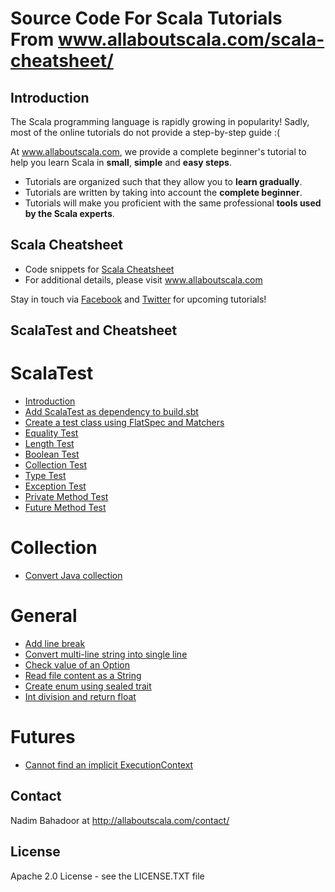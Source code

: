 # Source Code For Scala Tutorials From www.allaboutscala.com/scala-cheatsheet/
## Introduction
The Scala programming language is rapidly growing in popularity! Sadly, most of the online tutorials do not provide a step-by-step guide :(
 
At www.allaboutscala.com, we provide a complete beginner's tutorial to help you learn Scala in **small**, **simple** and **easy steps**.

- Tutorials are organized such that they allow you to **learn gradually**.
- Tutorials are written by taking into account the **complete beginner**.
- Tutorials will make you proficient with the same professional **tools used by the Scala experts**.

## Scala Cheatsheet
- Code snippets for [Scala Cheatsheet](http://allaboutscala.com/scala-cheatsheet/)
- For additional details, please visit www.allaboutscala.com

Stay in touch via [Facebook](http://www.facebook.com/allaboutscala) and [Twitter](https://twitter.com/NadimBahadoor) for upcoming tutorials!

## ScalaTest and Cheatsheet
# ScalaTest
- [Introduction](http://allaboutscala.com/scala-cheatsheet/#scalatest-introduction)
- [Add ScalaTest as dependency to build.sbt](http://allaboutscala.com/scala-cheatsheet/#add-scalatest-dependency-build.sbt)
- [Create a test class using FlatSpec and Matchers](http://allaboutscala.com/scala-cheatsheet/#test-class-flatspec-matchers)
- [Equality Test](http://allaboutscala.com/scala-cheatsheet/#scalatest-equality)
- [Length Test](http://allaboutscala.com/scala-cheatsheet/#scalatest-length)
- [Boolean Test](http://allaboutscala.com/scala-cheatsheet/#scalatest-boolean)
- [Collection Test](http://allaboutscala.com/scala-cheatsheet/#scalatest-collection)
- [Type Test](http://allaboutscala.com/scala-cheatsheet/#scalatest-type)
- [Exception Test](http://allaboutscala.com/scala-cheatsheet/#scalatest-exception)
- [Private Method Test](http://allaboutscala.com/scala-cheatsheet/#scalatest-private-method)
- [Future Method Test](http://allaboutscala.com/scala-cheatsheet/#scalatest-future)

# Collection
- [Convert Java collection](http://allaboutscala.com/scala-cheatsheet/#convert-java-collection-to-scala)

# General
- [Add line break](http://allaboutscala.com/scala-cheatsheet/#line-separator)
- [Convert multi-line string into single line](http://allaboutscala.com/scala-cheatsheet/#multi-line-to-single-line)
- [Check value of an Option](http://allaboutscala.com/scala-cheatsheet/#check-option-value)
- [Read file content as a String](http://allaboutscala.com/scala-cheatsheet/#read-file)
- [Create enum using sealed trait](http://allaboutscala.com/scala-cheatsheet/#create-enum-sealed-trait)
- [Int division and return float](http://allaboutscala.com/scala-cheatsheet/#int-division-scala)

# Futures
- [Cannot find an implicit ExecutionContext](http://allaboutscala.com/scala-cheatsheet/#implicit-executioncontext)

## Contact
Nadim Bahadoor at http://allaboutscala.com/contact/

## License
Apache 2.0 License - see the LICENSE.TXT file 
